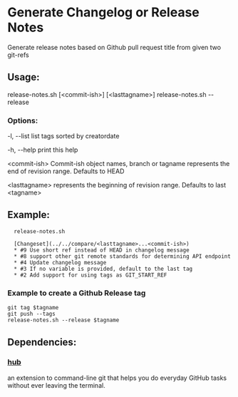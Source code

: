 # Generate Changelog or Release Notes

Generate release notes based on Github pull request title from given two git-refs

## Usage:

  release-notes.sh [&lt;commit-ish>] [&lt;lasttagname>]
  release-notes.sh --release <tagname>

### Options:

  -l, --list
    list tags sorted by creatordate

  -h, --help
    print this help

  &lt;commit-ish>
    Commit-ish object names, branch or tagname represents the end of revision range. Defaults to HEAD

  &lt;lasttagname>
    represents the beginning of revision range. Defaults to last &lt;tagname>

## Example:

```
  release-notes.sh

  [Changeset](../../compare/<lasttagname>...<commit-ish>)
  * #9 Use short ref instead of HEAD in changelog message
  * #8 support other git remote standards for determining API endpoint
  * #4 Update changelog message
  * #3 If no variable is provided, default to the last tag
  * #2 Add support for using tags as GIT_START_REF
```

### Example to create a Github Release tag

```shell
git tag $tagname
git push --tags
release-notes.sh --release $tagname
```

## Dependencies:

### [hub](https://hub.github.com)
an extension to command-line git that helps you do everyday GitHub tasks without ever leaving the terminal.
